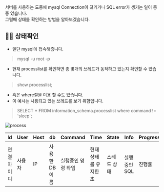 서버를 사용하는 도중에 mysql Connection이 끊기거나 SQL error가 생기는 일이 종종 있습니다.    
그럴때 상태를 확인하는 방법을 알아보겠습니다.


## 👨‍💻 상태확인

- 일단 mysql에 접속해줍니다.

> mysql -u root -p

- 현재 processlist를 확인하면 총 몇개의 쓰레드가 동작하고 있는지 확인할 수 있습니다.


> show processlist;

- 혹은 where절을 이용 할 수도 있습니다.
- 이 예시는 사용되고 있는 쓰레드를 보기 위함입니다.

> SELECT * FROM information_schema.processlist where command != 'sleep';


![process](https://images.velog.io/images/kimjiwonpg98/post/0f740c49-eab3-4496-99ac-f034eefc84c8/progress.PNG)

|Id|User|Host|db|Command|Time|State|Info|Progress|
|--|--|--|--|--|--|--|--|--|
|연결 아이디|사용자|IP|사용한DB이름|실행중인 명령 타입|현재 상태를 유지한 초|스레드 상태|실행중인 SQL|진행률|



